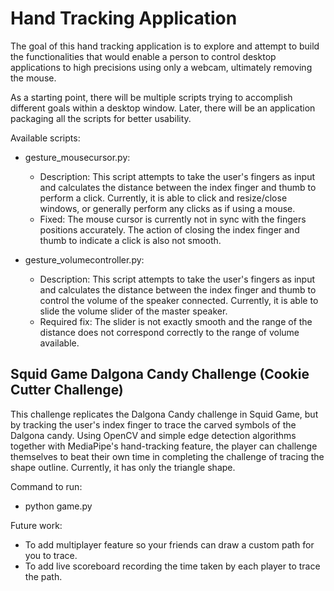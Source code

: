 # Hand Tracking Application

The goal of this hand tracking application is to explore and attempt to build the functionalities that would enable a person to control desktop applications to high precisions using only a webcam, ultimately removing the mouse.

As a starting point, there will be multiple scripts trying to accomplish different goals within a desktop window. Later, there will be an application packaging all the scripts for better usability.

Available scripts:
- gesture_mousecursor.py: 
    - Description: This script attempts to take the user's fingers as input and calculates the distance between the index finger and thumb to perform a click. Currently, it is able to click and resize/close windows, or generally perform any clicks as if using a mouse. 
    - Fixed: The mouse cursor is currently not in sync with the fingers positions accurately. The action of closing the index finger and thumb to indicate a click is also not smooth.

- gesture_volumecontroller.py:
    - Description: This script attempts to take the user's fingers as input and calculates the distance between the index finger and thumb to control the volume of the speaker connected. Currently, it is able to slide the volume slider of the master speaker.
    - Required fix: The slider is not exactly smooth and the range of the distance does not correspond correctly to the range of volume available.

## Squid Game Dalgona Candy Challenge (Cookie Cutter Challenge)
This challenge replicates the Dalgona Candy challenge in Squid Game, but by tracking the user's index finger to trace the carved symbols of the Dalgona candy. Using OpenCV and simple edge detection algorithms together with MediaPipe's hand-tracking feature, the player can challenge themselves to beat their own time in completing the challenge of tracing the shape outline. Currently, it has only the triangle shape.

Command to run:
- python game.py

Future work:
- To add multiplayer feature so your friends can draw a custom path for you to trace.
- To add live scoreboard recording the time taken by each player to trace the path.